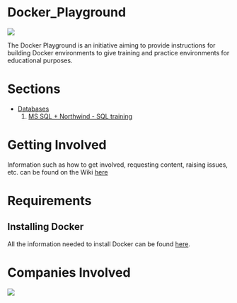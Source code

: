 # Docker_Playground

![](https://upload.wikimedia.org/wikipedia/commons/thumb/4/4e/Docker_%28container_engine%29_logo.svg/2000px-Docker_%28container_engine%29_logo.svg.png)

The Docker Playground is an initiative aiming to provide instructions for building Docker environments to give training and practice environments for educational purposes.

# Sections

* [Databases](https://github.com/spartaglobal/Docker_Playground/tree/master/Databases)
    1. [MS SQL + Northwind - SQL training](https://github.com/spartaglobal/Docker_Playground/tree/master/Databases/MSSQL_Northwind)
    
# Getting Involved

Information such as how to get involved, requesting content, raising issues, etc. can be found on the Wiki [here](https://github.com/spartaglobal/Docker_Playground/wiki)



# Requirements

## Installing Docker

All the information needed to install Docker can be found [here](https://docs.docker.com/install/). 


# Companies Involved

![](https://www.gradjobs.co.uk/documents/company-logo/647-sparta-new-branding-1351.jpg)